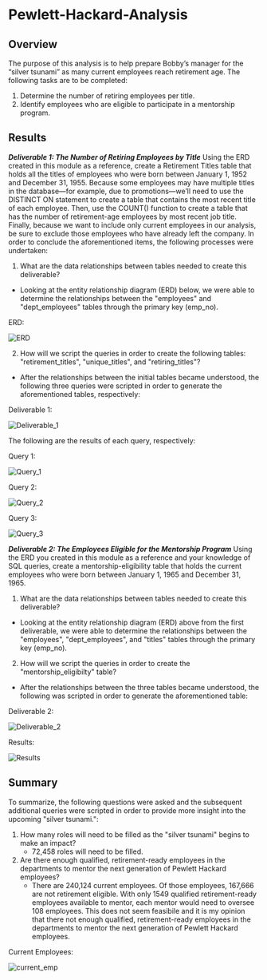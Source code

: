 # Pewlett-Hackard-Analysis

## Overview

The purpose of this analysis is to help prepare Bobby’s manager for the “silver tsunami” as many current employees reach retirement age. The following tasks are to be completed: 

1. Determine the number of retiring employees per title.
2. Identify employees who are eligible to participate in a mentorship program.

## Results

***Deliverable 1: The Number of Retiring Employees by Title***
Using the ERD created in this module as a reference, create a Retirement Titles table that holds all the titles of employees who were born between January 1, 1952 and December 31, 1955. Because some employees may have multiple titles in the database—for example, due to promotions—we’ll need to use the DISTINCT ON statement to create a table that contains the most recent title of each employee. Then, use the COUNT() function to create a table that has the number of retirement-age employees by most recent job title. Finally, because we want to include only current employees in our analysis, be sure to exclude those employees who have already left the company. In order to conclude the aforementioned items, the following processes were undertaken:

1. What are the data relationships between tables needed to create this deliverable?
  - Looking at the entity relationship diagram (ERD) below, we were able to determine the relationships between the "employees" and "dept_employees" tables through the primary key (emp_no). 

ERD:

![ERD](https://raw.githubusercontent.com/krismbah/Pewlett-Hackard-Analysis/main/ERD.png)


2. How will we script the queries in order to create the following tables: "retirement_titles", "unique_titles", and "retiring_titles"?
  - After the relationships between the initial tables became understood, the following three queries were scripted in order to generate the aforementioned tables, respectively:

Deliverable 1:

![Deliverable_1](https://raw.githubusercontent.com/krismbah/Pewlett-Hackard-Analysis/main/deliverable1.png)

The following are the results of each query, respectively:

Query 1:

![Query_1](https://raw.githubusercontent.com/krismbah/Pewlett-Hackard-Analysis/main/Query1.png)

Query 2:

![Query_2](https://raw.githubusercontent.com/krismbah/Pewlett-Hackard-Analysis/main/Query2.png)

Query 3:

![Query_3](https://raw.githubusercontent.com/krismbah/Pewlett-Hackard-Analysis/main/Query3.png)


***Deliverable 2: The Employees Eligible for the Mentorship Program***
Using the ERD you created in this module as a reference and your knowledge of SQL queries, create a mentorship-eligibility table that holds the current employees who were born between January 1, 1965 and December 31, 1965.

1. What are the data relationships between tables needed to create this deliverable?
  - Looking at the entity relationship diagram (ERD) above from the first deliverable, we were able to determine the relationships between the "employees",  "dept_employees", and "titles" tables through the primary key (emp_no).

2. How will we script the queries in order to create the "mentorship_eligibilty" table?
  - After the relationships between the three tables became understood, the following was scripted in order to generate the aforementioned table:

Deliverable 2:

![Deliverable_2](https://raw.githubusercontent.com/krismbah/Pewlett-Hackard-Analysis/main/deliverable2.png)

Results:

![Results](https://raw.githubusercontent.com/krismbah/Pewlett-Hackard-Analysis/main/Query4.png)


## Summary

To summarize, the following questions were asked and the subsequent additional queries were scripted in order to provide more insight into the upcoming "silver tsunami.":

1. How many roles will need to be filled as the "silver tsunami" begins to make an impact?
    - 72,458 roles will need to be filled.
2. Are there enough qualified, retirement-ready employees in the departments to mentor the next generation of Pewlett Hackard employees?
    - There are 240,124 current employees. Of those employees, 167,666 are not retirement eligible. With only 1549 qualified retirement-ready employees available to mentor, each mentor would need to oversee 108 employees. This does not seem feasibile and it is my opinion that there not enough qualified, retirement-ready employees in the departments to mentor the next generation of Pewlett Hackard employees.

Current Employees:

![current_emp](https://raw.githubusercontent.com/krismbah/Pewlett-Hackard-Analysis/main/Query5.png)
